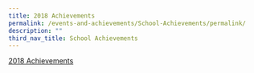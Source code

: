 ```yaml
---
title: 2018 Achievements
permalink: /events-and-achievements/School-Achievements/permalink/
description: ""
third_nav_title: School Achievements
---
```

[2018 Achievements]()